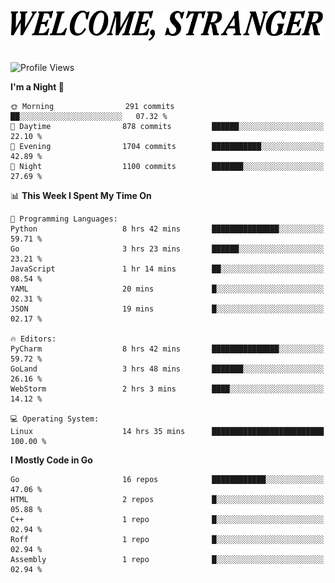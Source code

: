 <div>
  <picture>
    <source media="(prefers-color-scheme: dark)" srcset="./headers/welcome_white.png">
    <img alt="WELCOME, STRANGER" src="./headers/welcome.png" width="500">
  </picture>
</div>

<br>

![Profile Views](https://komarev.com/ghpvc/?username=darleet&color=blue)

<!--START_SECTION:waka-->
**I'm a Night 🦉** 

```text
🌞 Morning                291 commits         ██░░░░░░░░░░░░░░░░░░░░░░░   07.32 % 
🌆 Daytime                878 commits         ██████░░░░░░░░░░░░░░░░░░░   22.10 % 
🌃 Evening                1704 commits        ███████████░░░░░░░░░░░░░░   42.89 % 
🌙 Night                  1100 commits        ███████░░░░░░░░░░░░░░░░░░   27.69 % 
```


📊 **This Week I Spent My Time On** 

```text
💬 Programming Languages: 
Python                   8 hrs 42 mins       ███████████████░░░░░░░░░░   59.71 % 
Go                       3 hrs 23 mins       ██████░░░░░░░░░░░░░░░░░░░   23.21 % 
JavaScript               1 hr 14 mins        ██░░░░░░░░░░░░░░░░░░░░░░░   08.54 % 
YAML                     20 mins             █░░░░░░░░░░░░░░░░░░░░░░░░   02.31 % 
JSON                     19 mins             █░░░░░░░░░░░░░░░░░░░░░░░░   02.17 % 

🔥 Editors: 
PyCharm                  8 hrs 42 mins       ███████████████░░░░░░░░░░   59.72 % 
GoLand                   3 hrs 48 mins       ███████░░░░░░░░░░░░░░░░░░   26.16 % 
WebStorm                 2 hrs 3 mins        ████░░░░░░░░░░░░░░░░░░░░░   14.12 % 

💻 Operating System: 
Linux                    14 hrs 35 mins      █████████████████████████   100.00 % 
```

**I Mostly Code in Go** 

```text
Go                       16 repos            ████████████░░░░░░░░░░░░░   47.06 % 
HTML                     2 repos             █░░░░░░░░░░░░░░░░░░░░░░░░   05.88 % 
C++                      1 repo              █░░░░░░░░░░░░░░░░░░░░░░░░   02.94 % 
Roff                     1 repo              █░░░░░░░░░░░░░░░░░░░░░░░░   02.94 % 
Assembly                 1 repo              █░░░░░░░░░░░░░░░░░░░░░░░░   02.94 % 
```




<!--END_SECTION:waka-->
